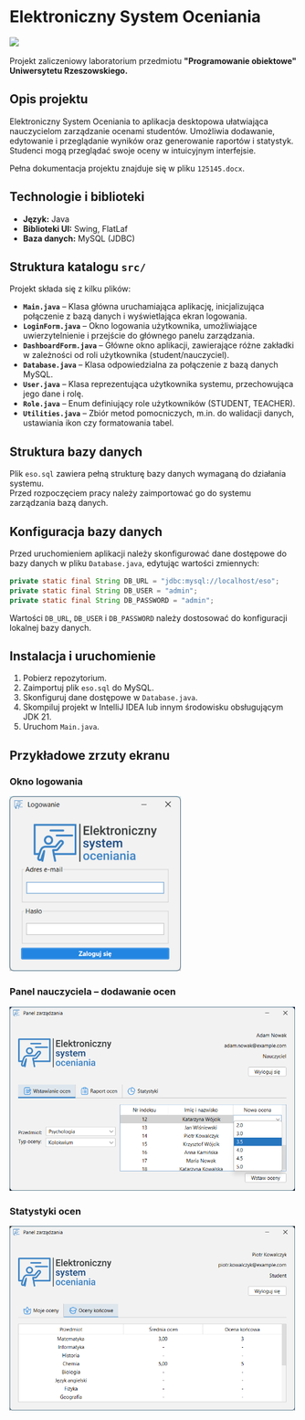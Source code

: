# Elektroniczny System Oceniania

<img src="src/img/logo.svg" width="400px">

Projekt zaliczeniowy laboratorium przedmiotu **"Programowanie obiektowe" Uniwersytetu Rzeszowskiego.**

## Opis projektu
Elektroniczny System Oceniania to aplikacja desktopowa ułatwiająca nauczycielom zarządzanie ocenami studentów. Umożliwia dodawanie, edytowanie i przeglądanie wyników oraz generowanie raportów i statystyk. Studenci mogą przeglądać swoje oceny w intuicyjnym interfejsie.

Pełna dokumentacja projektu znajduje się w pliku `125145.docx`.

## Technologie i biblioteki
- **Język:** Java  
- **Biblioteki UI:** Swing, FlatLaf  
- **Baza danych:** MySQL (JDBC)  

## Struktura katalogu `src/`
Projekt składa się z kilku plików:

- **`Main.java`** – Klasa główna uruchamiająca aplikację, inicjalizująca połączenie z bazą danych i wyświetlająca ekran logowania.  
- **`LoginForm.java`** – Okno logowania użytkownika, umożliwiające uwierzytelnienie i przejście do głównego panelu zarządzania.  
- **`DashboardForm.java`** – Główne okno aplikacji, zawierające różne zakładki w zależności od roli użytkownika (student/nauczyciel).  
- **`Database.java`** – Klasa odpowiedzialna za połączenie z bazą danych MySQL.  
- **`User.java`** – Klasa reprezentująca użytkownika systemu, przechowująca jego dane i rolę.  
- **`Role.java`** – Enum definiujący role użytkowników (STUDENT, TEACHER).  
- **`Utilities.java`** – Zbiór metod pomocniczych, m.in. do walidacji danych, ustawiania ikon czy formatowania tabel.  

## Struktura bazy danych
Plik `eso.sql` zawiera pełną strukturę bazy danych wymaganą do działania systemu.  
Przed rozpoczęciem pracy należy zaimportować go do systemu zarządzania bazą danych.  

## Konfiguracja bazy danych
Przed uruchomieniem aplikacji należy skonfigurować dane dostępowe do bazy danych w pliku `Database.java`, edytując wartości zmiennych:

```java
private static final String DB_URL = "jdbc:mysql://localhost/eso";
private static final String DB_USER = "admin";
private static final String DB_PASSWORD = "admin";
```

Wartości `DB_URL`, `DB_USER` i `DB_PASSWORD` należy dostosować do konfiguracji lokalnej bazy danych.

## Instalacja i uruchomienie
1. Pobierz repozytorium.  
2. Zaimportuj plik `eso.sql` do MySQL.  
3. Skonfiguruj dane dostępowe w `Database.java`.  
4. Skompiluj projekt w IntelliJ IDEA lub innym środowisku obsługującym JDK 21.  
5. Uruchom `Main.java`.  

## Przykładowe zrzuty ekranu

### Okno logowania
<img src="example/login.png" width="300px">

### Panel nauczyciela – dodawanie ocen
<img src="example/adding.png" width="500px">

### Statystyki ocen
<img src="example/stats.png" width="500px">
